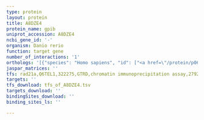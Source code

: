 ```yaml
---
type: protein
layout: protein
title: A8DZE4
protein_name: gpib
uniprot_accession: A8DZE4
ncbi_gene_id: '-'
organism: Danio rerio
function: target gene
number_of_interactions: '1'
orthologs: '[{"species": "Homo sapiens", "id": ["<a href=\"/protein/p06744\">P06744</a>"]}, {"species": "Mus musculus", "id": ["<a href=\"/protein/p06745\">P06745</a>"]}, {"species": "Rattus norvegicus", "id": ["<a href=\"/protein/q6p6v0\">Q6P6V0</a>"]}, {"species": "Drosophila melanogaster", "id": ["<a href=\"/protein/p52029\">P52029</a>"]}, {"species": "Caenorhabditis elegans", "id": ["<a href=\"/protein/q7k707\">Q7K707</a>"]}, {"species": "Saccharomyces cerevisiae", "id": ["<a href=\"/protein/p12709\">P12709</a>"]}]'
jaspar_matrices: ''
tfs: rad21a,Q6TEL1,322275,GTRD,chromatin immunoprecipitation assay,27924024%5Buid%5D,No
targets: ''
tfs_download: tfs_of_A8DZE4.tsv
targets_download: ''
bindingSites_download: ''
binding_sites_ls: ''

---
```

